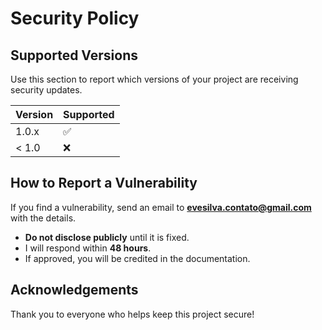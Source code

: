 # Security Policy

## Supported Versions
Use this section to report which versions of your project are receiving security updates.

| Version | Supported |
| ------ | ------------------ |
| 1.0.x | :white_check_mark: |
| < 1.0 | :x: |

## How to Report a Vulnerability
If you find a vulnerability, send an email to **evesilva.contato@gmail.com** with the details.
- **Do not disclose publicly** until it is fixed.
- I will respond within **48 hours**.
- If approved, you will be credited in the documentation.

## Acknowledgements
Thank you to everyone who helps keep this project secure!
